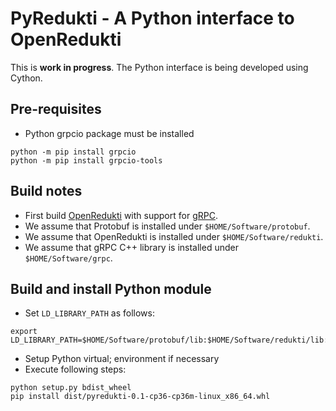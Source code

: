 # PyRedukti - A Python interface to OpenRedukti

This is **work in progress**.
The Python interface is being developed using Cython.

## Pre-requisites

* Python grpcio package must be installed

```
python -m pip install grpcio
python -m pip install grpcio-tools
```

## Build notes

* First build [OpenRedukti](https://github.com/redukti/OpenRedukti/blob/master/docs/openredukti-building.rst) with support for [gRPC](https://grpc.io/).
* We assume that Protobuf is installed under `$HOME/Software/protobuf`.
* We assume that OpenRedukti is installed under `$HOME/Software/redukti`.
* We assume that gRPC C++ library is installed under `$HOME/Software/grpc`.

## Build and install Python module

* Set `LD_LIBRARY_PATH` as follows:

```
export LD_LIBRARY_PATH=$HOME/Software/protobuf/lib:$HOME/Software/redukti/lib:$HOME/Software/grpc/lib:$LD_LIBRARY_PATH
```

* Setup Python virtual; environment if necessary
* Execute following steps:

```
python setup.py bdist_wheel
pip install dist/pyredukti-0.1-cp36-cp36m-linux_x86_64.whl
```


